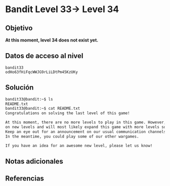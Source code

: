 # Bandit Level 33→ Level 34

## Objetivo
**At this moment, level 34 does not exist yet.**
## Datos de acceso al nivel
```
bandit33
odHo63fHiFqcWWJG9rLiLDtPm45KzUKy
```
## Solución
```bash
bandit33@bandit:~$ ls
README.txt
bandit33@bandit:~$ cat README.txt
Congratulations on solving the last level of this game!

At this moment, there are no more levels to play in this game. However, we are constantly working
on new levels and will most likely expand this game with more levels soon.
Keep an eye out for an announcement on our usual communication channels!
In the meantime, you could play some of our other wargames.

If you have an idea for an awesome new level, please let us know!
```
## Notas adicionales

## Referencias